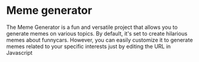 # Meme generator

The Meme Generator is a fun and versatile project that allows you to generate memes on various topics. By default, it's set to create hilarious memes about funnycars. However, you can easily customize it to generate memes related to your specific interests just by editing the URL in Javascript 
